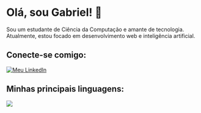 # Olá, sou Gabriel! 👋

Sou um estudante de Ciência da Computação e amante de tecnologia. Atualmente, estou focado em desenvolvimento web e inteligência artificial.

## Conecte-se comigo:
[![Meu LinkedIn](https://upload.wikimedia.org/wikipedia/commons/thumb/8/81/LinkedIn_icon.svg/2048px-LinkedIn_icon.svg.png)](https://www.linkedin.com/in/gabriel-ribeiro-a1a465211/)

## Minhas principais linguagens:
<img src="https://github-readme-stats.vercel.app/api/top-langs/?username=GabrielRibeiroRodrigues&langs_count=12&count_private=true&layout=compact&hide=Jupyter%20Notebook&theme=transparent&hide_border=true"/>

